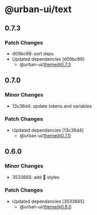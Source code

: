 # @urban-ui/text

## 0.7.3

### Patch Changes

- d09bc89: sort deps
- Updated dependencies [d09bc89]
  - @urban-ui/theme@0.7.3

## 0.7.0

### Minor Changes

- 13c36d4: update tokens and variables

### Patch Changes

- Updated dependencies [13c36d4]
  - @urban-ui/theme@0.7.0

## 0.6.0

### Minor Changes

- 3533665: add :rocket: stylex

### Patch Changes

- Updated dependencies [3533665]
  - @urban-ui/theme@0.6.0
